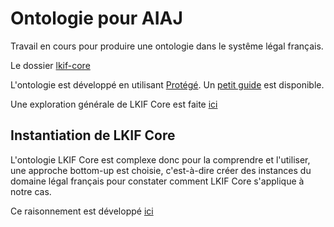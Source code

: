 # Ontologie pour AIAJ

Travail en cours pour produire une ontologie dans le systême légal français. 

Le dossier [lkif-core](/lkif-core/README.md) 

L'ontologie est développé en utilisant [Protégé](http://protege.stanford.edu). Un [petit guide](/Protege.md) est disponible.

Une exploration générale de LKIF Core est faite [ici](/lkif-exploration.md)

## Instantiation de LKIF Core

L'ontologie LKIF Core est complexe donc pour la comprendre et l'utiliser, une approche bottom-up est choisie, c'est-à-dire créer des instances du domaine légal français pour constater comment LKIF Core s'applique à notre cas.

Ce raisonnement est développé [ici](/RaisonnementInstance.md)